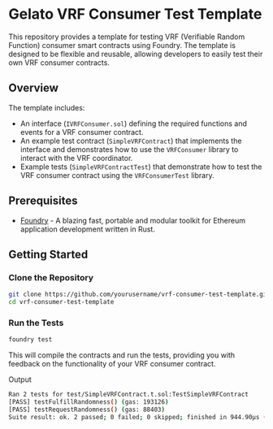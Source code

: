 # Gelato VRF Consumer Test Template

This repository provides a template for testing VRF (Verifiable Random Function) consumer smart contracts using Foundry. The template is designed to be flexible and reusable, allowing developers to easily test their own VRF consumer contracts.

## Overview

The template includes:

- An interface (`IVRFConsumer.sol`) defining the required functions and events for a VRF consumer contract.
- An example test contract (`SimpleVRFContract`) that implements the interface and demonstrates how to use the `VRFConsumer` library to interact with the VRF coordinator.
- Example tests (`SimpleVRFContractTest`) that demonstrate how to test the VRF consumer contract using the `VRFConsumerTest` library.

## Prerequisites

- [Foundry](https://getfoundry.sh/) - A blazing fast, portable and modular toolkit for Ethereum application development written in Rust.

## Getting Started

### Clone the Repository

```bash
git clone https://github.com/yourusername/vrf-consumer-test-template.git
cd vrf-consumer-test-template
```

### Run the Tests

```bash
foundry test
```

This will compile the contracts and run the tests, providing you with feedback on the functionality of your VRF consumer contract.

Output

```bash
Ran 2 tests for test/SimpleVRFContract.t.sol:TestSimpleVRFContract
[PASS] testFulfillRandomness() (gas: 193126)
[PASS] testRequestRandomness() (gas: 88403)
Suite result: ok. 2 passed; 0 failed; 0 skipped; finished in 944.90µs (491.00µs CPU time)
```
